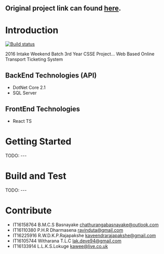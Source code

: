 ## Original project link can found [here](https://csbunlimited.visualstudio.com/_git/TransportTicketingNetwork).

# Introduction 
[![Build status](https://csbunlimited.visualstudio.com/TransportTicketingNetwork/_apis/build/status/TransportTicketingNetwork-CI)](https://csbunlimited.visualstudio.com/TransportTicketingNetwork/_build/latest?definitionId=1)

2016 Intake Weekend Batch 3rd Year CSSE Project...
Web Based Online Transport Ticketing System 

BackEnd Technologies (API)
---------------------
* DotNet Core 2.1
* SQL Server

FrontEnd Technologies
--------------------
* React TS

# Getting Started
TODO: ---

# Build and Test
TODO: ---

# Contribute
* IT16158764 B.M.C.S Basnayake chathurangabasnayake@outlook.com
* IT16110380 P.H.R Dharmasena ravinduta@gmail.com
* IT16225916 R.W.D.K.P.Rajapakshe kaveendrarajapakshe@gmail.com
* IT16105744 Witharana T.L.C lak.deve94@gmail.com
* IT16133914 L.L.K.S.Lokuge kawee@live.co.uk
